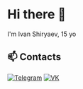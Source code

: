 # Hi there 👋

I'm Ivan Shiryaev, 15 yo




## 📫 Contacts 

<a href="https://t.me/ivnshrv" target="_blank"><img alt="Telegram" src="https://img.shields.io/badge/telegram-%231DA1F2.svg?&style=for-the-badge&logo=telegram&logoColor=white" /></a> <a href="https://vk.com/ivnshrv" target="_blank"><img alt="VK" src="https://img.shields.io/badge/VK-%2312100E.svg?&style=for-the-badge&logo=VK&logoColor=white" /></a>



